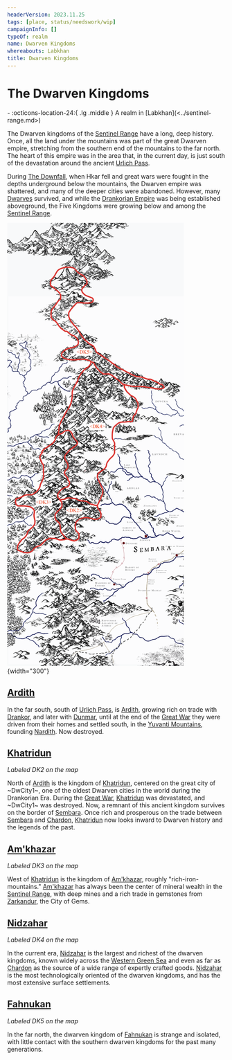 ```yaml
---
headerVersion: 2023.11.25
tags: [place, status/needswork/wip]
campaignInfo: []
typeOf: realm
name: Dwarven Kingdoms
whereabouts: Labkhan
title: Dwarven Kingdoms
---
```

# The Dwarven Kingdoms
<div class="grid cards ext-narrow-margin ext-one-column" markdown>
-    :octicons-location-24:{ .lg .middle } A realm in [Labkhan](<../sentinel-range.md>)  
</div>


The Dwarven kingdoms of the [Sentinel Range](<../sentinel-range.md>) have a long, deep history. Once, all the land under the mountains was part of the great Dwarven empire, stretching from the southern end of the mountains to the  far north. The heart of this empire was in the area that, in the current day, is just south of the devastation around the ancient [Urlich Pass](<../urlich-pass.md>). 

During [The Downfall](<../../../events/ancient/the-downfall.md>), when Hkar fell and great wars were fought in the depths underground below the mountains, the Dwarven empire was shattered, and many of the deeper cities were abandoned. However, many [Dwarves](<../../../species/children-of-the-embodied-gods/dwarves/dwarves.md>) survived, and while the [Drankorian Empire](<../../../history/drankorian-era/drankorian-empire.md>) was being established aboveground, the Five Kingdoms were growing below and among the [Sentinel Range](<../sentinel-range.md>).

![Dwarven Kingdoms Map](../../../assets/dwarven-kingdoms-map.png){width="300"}
 
## [Ardith](<./ardith.md>)
In the far south, south of [Urlich Pass](<../urlich-pass.md>), is [Ardith](<./ardith.md>), growing rich on trade with [Drankor](<../../../history/drankorian-era/drankorian-empire.md>), and later with [Dunmar](<../../greater-dunmar/realms/dunmar/dunmar.md>), until at the end of the [Great War](<../../../events/1500s/great-war.md>) they were driven from their homes and settled south, in the [Yuvanti Mountains](<../../greater-dunmar/yuvanti-mountains.md>), founding [Nardith](<../../greater-dunmar/realms/nardith/nardith.md>). Now destroyed. 
## [Khatridun](<./khatridun.md>)
_Labeled DK2 on the map_

North of [Ardith](<./ardith.md>) is the kingdom of [Khatridun](<./khatridun.md>), centered on the great city of ~DwCity1~, one of the oldest Dwarven cities in the world during the Drankorian Era. During the [Great War](<../../../events/1500s/great-war.md>), [Khatridun](<./khatridun.md>) was devastated, and ~DwCity1~ was destroyed. Now, a remnant of this ancient kingdom survives on the border of [Sembara](<../../greater-sembara/sembara/sembara.md>). Once rich and prosperous on the trade between [Sembara](<../../greater-sembara/sembara/sembara.md>) and [Chardon](<../../west-coast/chardonian-empire/chardon/chardon.md>), [Khatridun](<./khatridun.md>) now looks inward to Dwarven history and the legends of the past.  

## [Am'khazar](<./am-khazar.md>)
_Labeled DK3 on the map_

West of [Khatridun](<./khatridun.md>) is the kingdom of [Am'khazar](<./am-khazar.md>), roughly "rich-iron-mountains." [Am'khazar](<./am-khazar.md>) has always been the center of mineral wealth in the [Sentinel Range](<../sentinel-range.md>), with deep mines and a rich trade in gemstones from [Zarkandur](<./zarkandur.md>), the City of Gems. 
## [Nidzahar](<./nidzahar.md>)
_Labeled DK4 on the map_

In the current era, [Nidzahar](<./nidzahar.md>) is the largest and richest of the dwarven kingdoms, known widely across the [Western Green Sea](<../../western-green-sea/western-green-sea.md>) and even as far as [Chardon](<../../west-coast/chardonian-empire/chardon/chardon.md>) as the source of a wide range of expertly crafted goods. [Nidzahar](<./nidzahar.md>) is the most technologically oriented of the dwarven kingdoms, and has the most extensive surface settlements. 
## [Fahnukan](<./fahnukan.md>)
_Labeled DK5 on the map_

In the far north, the dwarven kingdom of [Fahnukan](<./fahnukan.md>) is strange and isolated, with little contact with the southern dwarven kingdoms for the past many generations. 

  
